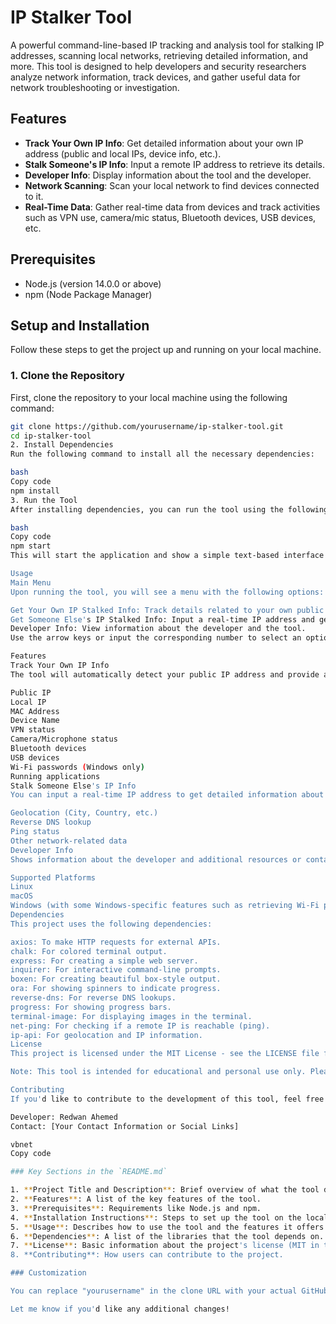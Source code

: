 # IP Stalker Tool

A powerful command-line-based IP tracking and analysis tool for stalking IP addresses, scanning local networks, retrieving detailed information, and more. This tool is designed to help developers and security researchers analyze network information, track devices, and gather useful data for network troubleshooting or investigation.

## Features

- **Track Your Own IP Info**: Get detailed information about your own IP address (public and local IPs, device info, etc.).
- **Stalk Someone's IP Info**: Input a remote IP address to retrieve its details.
- **Developer Info**: Display information about the tool and the developer.
- **Network Scanning**: Scan your local network to find devices connected to it.
- **Real-Time Data**: Gather real-time data from devices and track activities such as VPN use, camera/mic status, Bluetooth devices, USB devices, etc.

## Prerequisites

- Node.js (version 14.0.0 or above)
- npm (Node Package Manager)

## Setup and Installation

Follow these steps to get the project up and running on your local machine.

### 1. Clone the Repository

First, clone the repository to your local machine using the following command:

```bash
git clone https://github.com/yourusername/ip-stalker-tool.git
cd ip-stalker-tool
2. Install Dependencies
Run the following command to install all the necessary dependencies:

bash
Copy code
npm install
3. Run the Tool
After installing dependencies, you can run the tool using the following command:

bash
Copy code
npm start
This will start the application and show a simple text-based interface in your terminal where you can select various options like tracking your own IP, stalking someone else's IP, or viewing developer information.

Usage
Main Menu
Upon running the tool, you will see a menu with the following options:

Get Your Own IP Stalked Info: Track details related to your own public and local IP.
Get Someone Else's IP Stalked Info: Input a real-time IP address and get information about that IP.
Developer Info: View information about the developer and the tool.
Use the arrow keys or input the corresponding number to select an option.

Features
Track Your Own IP Info
The tool will automatically detect your public IP address and provide additional details, including:

Public IP
Local IP
MAC Address
Device Name
VPN status
Camera/Microphone status
Bluetooth devices
USB devices
Wi-Fi passwords (Windows only)
Running applications
Stalk Someone Else's IP Info
You can input a real-time IP address to get detailed information about it, including:

Geolocation (City, Country, etc.)
Reverse DNS lookup
Ping status
Other network-related data
Developer Info
Shows information about the developer and additional resources or contact info.

Supported Platforms
Linux
macOS
Windows (with some Windows-specific features such as retrieving Wi-Fi passwords)
Dependencies
This project uses the following dependencies:

axios: To make HTTP requests for external APIs.
chalk: For colored terminal output.
express: For creating a simple web server.
inquirer: For interactive command-line prompts.
boxen: For creating beautiful box-style output.
ora: For showing spinners to indicate progress.
reverse-dns: For reverse DNS lookups.
progress: For showing progress bars.
terminal-image: For displaying images in the terminal.
net-ping: For checking if a remote IP is reachable (ping).
ip-api: For geolocation and IP information.
License
This project is licensed under the MIT License - see the LICENSE file for details.

Note: This tool is intended for educational and personal use only. Please ensure you have permission before attempting to gather information from networks or devices that you do not own or control.

Contributing
If you'd like to contribute to the development of this tool, feel free to fork the repository, make changes, and submit a pull request. All contributions are welcome!

Developer: Redwan Ahemed
Contact: [Your Contact Information or Social Links]

vbnet
Copy code

### Key Sections in the `README.md`

1. **Project Title and Description**: Brief overview of what the tool does and its purpose.
2. **Features**: A list of the key features of the tool.
3. **Prerequisites**: Requirements like Node.js and npm.
4. **Installation Instructions**: Steps to set up the tool on the local machine.
5. **Usage**: Describes how to use the tool and the features it offers.
6. **Dependencies**: A list of the libraries that the tool depends on.
7. **License**: Basic information about the project's license (MIT in this case).
8. **Contributing**: How users can contribute to the project.

### Customization

You can replace "yourusername" in the clone URL with your actual GitHub username, and you can add contact info or social media links in the "Developer" section. Feel free to expand or modify sections as needed.

Let me know if you'd like any additional changes!

